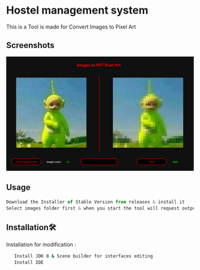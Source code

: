 
# Hostel management system

This is a Tool is made for Convert Images to Pixel Art 

## Screenshots

![App Screenshot](https://github.com/AbdeLhalimSB/Images-to-PixelArt_NFT/blob/main/src/View/images/Screen.PNG)


## Usage

```javascript
Download the Installer of Stable Version from releases & install it
Select images folder first & when you start the tool will request output folder
```


## Installation🛠️

Installation for modification :

```bash
   Install JDK 8 & Scene builder for interfaces editing
   Install IDE
```
    
